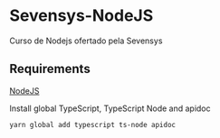 # Sevensys-NodeJS

Curso de Nodejs ofertado pela Sevensys

## Requirements

[NodeJS](https://nodejs.org/en/)

Install global TypeScript, TypeScript Node and apidoc

```
yarn global add typescript ts-node apidoc
```
